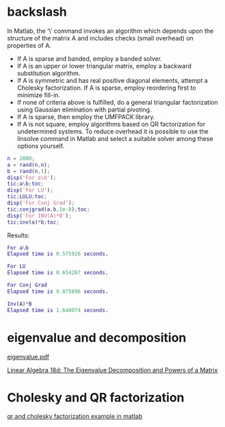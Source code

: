 # backslash
In Matlab, the ‘\’ command invokes an algorithm which depends upon the structure of the matrix A and includes checks (small overhead) on properties of A.

- If A is sparse and banded, employ a banded solver.
- If A is an upper or lower triangular matrix, employ a backward substitution algorithm.
- If A is symmetric and has real positive diagonal elements, attempt a Cholesky factorization. If A is sparse, employ reordering first to minimize fill-in.
- If none of criteria above is fulfilled, do a general triangular factorization using Gaussian elimination with partial pivoting.
- If A is sparse, then employ the UMFPACK library.
- If A is not square, employ algorithms based on QR factorization for undetermined systems.
To reduce overhead it is possible to use the linsolve command in Matlab and select a suitable solver among these options yourself.

```matlab
n = 2000;
a = rand(n,n);
b = rand(n,1);
disp('For a\b');
tic;a\b;toc;
disp('For LU');
tic;LULU;toc;
disp('For Conj Grad');
tic;conjgrad(a,b,1e-8);toc;
disp('For INV(A)*B');
tic;inv(a)*b;toc;
```

Results:
```matlab
For a\b
Elapsed time is 0.575926 seconds.

For LU
Elapsed time is 0.654287 seconds.

For Conj Grad
Elapsed time is 9.875896 seconds.

Inv(A)*B
Elapsed time is 1.648074 seconds.
```
# eigenvalue and decomposition

[eigenvalue.pdf](eigenvalue%20and%20decompo/eigenvalue.pdf)

[Linear Algebra 18d: The Eigenvalue Decomposition and Powers of a Matrix](https://www.youtube.com/watch?v=-1loSrioE4Y)

# Cholesky and QR factorization

[qr and cholesky factorization example in matlab](matrix%20decomposition/chap7.pdf)
